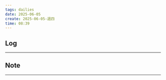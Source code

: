 ```yaml
---
tags: dailies  
date: 2025-06-05
create: 2025-06-05-週四
time: 08:39
---
```

## Log
---


## Note
---

